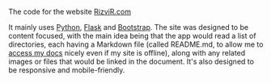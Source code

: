 The code for the website [RizviR.com](http://rizvir.com)

It mainly uses [Python](https://www.python.org), [Flask](http://flask.pocoo.org) and [Bootstrap](http://getbootstrap.com). The site was designed to be content focused, with the main idea being that the app would read a list of directories, each having a Markdown file (called README.md, to allow me to [access my docs](static/content/articles) nicely even if my site is offline), along with any related images or files that would be linked in the document. It's also designed to be responsive and mobile-friendly.

